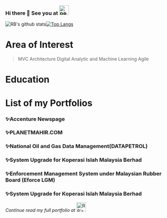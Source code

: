 ### Hi there 👋 See you at <a href="https://dev.to/qeifar"><img src="https://d2fltix0v2e0sb.cloudfront.net/dev-badge.svg" alt="RB's DEV Profile" height="30" width="30"></a>
![RB's github stats](https://github-readme-stats.vercel.app/api?username=qeifar)[![Top Langs](https://github-readme-stats.vercel.app/api/top-langs/?username=qeifar)](https://github.com/qeifar/github-readme-stats)

# Area of Interest
>MVC Architecture
>Digital Analytic and Machine Learning
>Agile

# Education

# List of my Portfolios
### ✨Accenture Newspage  
### ✨PLANETMAHIR.COM
### ✨National Oil and Gas Data Management(DATAPETROL)
### ✨System Upgrade for Koperasi Islah Malaysia Berhad
### ✨Enforcement Management System under Malaysian Rubber Board (Eforce LGM)
### ✨System Upgrade for Koperasi Islah Malaysia Berhad
*Continue read my full portfolio at*  <a href="https://github.com/qeifar/myportfolio"><img src="https://i.pinimg.com/originals/2e/df/c4/2edfc4bdcb9b1cf702ddd7b78e2bf24e.png" alt="RB's DEV Profile" height="30" width="30"></a>


<!--
**qeifar/qeifar** is a ✨ _special_ ✨ repository because its `README.md` (this file) appears on your GitHub profile.

Here are some ideas to get you started:

- 🔭 I’m currently working on ...
- 🌱 I’m currently learning Data Sc
- 👯 I’m looking to collaborate on ...
- 🤔 I’m looking for help with ...
- 💬 Ask me about ...
- 📫 How to reach me: ...
- 😄 Pronouns: ...
- ⚡ Fun fact: ...
-->
